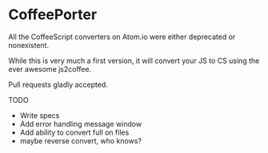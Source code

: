 # CoffeePorter

All the CoffeeScript converters on Atom.io were either deprecated or nonexistent.

While this is very much a first version, it will convert your JS to CS using the ever awesome js2coffee.

Pull requests gladly accepted.

TODO

- Write specs
- Add error handling message window
- Add ability to convert full on files
- maybe reverse convert, who knows?
